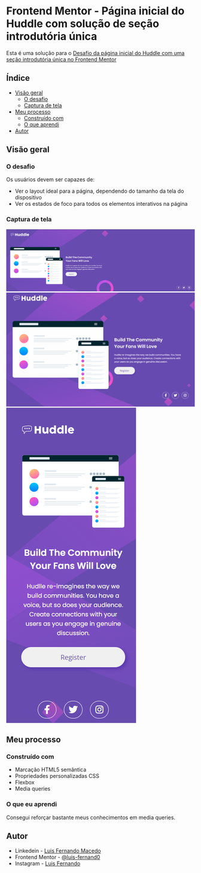 # Frontend Mentor - Página inicial do Huddle com solução de seção introdutória única

Esta é uma solução para o [Desafio da página inicial do Huddle com uma seção introdutória única no Frontend Mentor](https://www.frontendmentor.io/challenges/huddle-landing-page-with-a-single-introductory-section-B_2Wvxgi0)

## Índice

- [Visão geral](#visão-geral)
   - [O desafio](#o-desafio)
   - [Captura de tela](#captura-de-tela)
- [Meu processo](#meu-processo)
   - [Construído com](#construído-com)
   - [O que aprendi](#o-que-aprendi)
- [Autor](#autor)

## Visão geral

### O desafio

Os usuários devem ser capazes de:

- Ver o layout ideal para a página, dependendo do tamanho da tela do dispositivo
- Ver os estados de foco para todos os elementos interativos na página

### Captura de tela

![](./src/images/desing-desktop.png)
![](./src/images/gif-do-projeto.gif)
![](./src/images/desing-mobile.png)

## Meu processo

### Construído com

- Marcação HTML5 semântica
- Propriedades personalizadas CSS
- Flexbox
- Media queries

### O que eu aprendi

Consegui reforçar bastante meus conhecimentos em media queries.

## Autor

- Linkedein - [Luis Fernando Macedo](https://www.linkedin.com/in/luis-fernando-macedo-7791ba219)
- Frontend Mentor - [@luis-fernand0](https://www.frontendmentor.io/profile/luis-fernand0)
- Instagram - [Luis Fernando](https://www.instagram.com/_fernando_csc)
